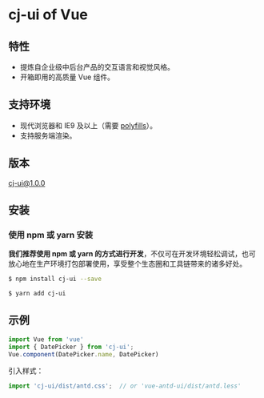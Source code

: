 
# cj-ui of Vue




## 特性

- 提炼自企业级中后台产品的交互语言和视觉风格。
- 开箱即用的高质量 Vue 组件。

## 支持环境

* 现代浏览器和 IE9 及以上（需要 [polyfills](https://vuecomponent.github.io/ant-design/docs/react/getting-started-cn#兼容性)）。
* 支持服务端渲染。

## 版本

cj-ui@1.0.0

## 安装

### 使用 npm 或 yarn 安装

**我们推荐使用 npm 或 yarn 的方式进行开发**，不仅可在开发环境轻松调试，也可放心地在生产环境打包部署使用，享受整个生态圈和工具链带来的诸多好处。

```bash
$ npm install cj-ui --save
```

```bash
$ yarn add cj-ui
```

## 示例

```jsx
import Vue from 'vue'
import { DatePicker } from 'cj-ui';
Vue.component(DatePicker.name, DatePicker)
```

引入样式：

```jsx
import 'cj-ui/dist/antd.css';  // or 'vue-antd-ui/dist/antd.less'
```



